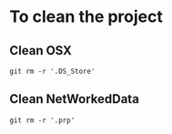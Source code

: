 # To clean the project

## Clean OSX
```
git rm -r '.DS_Store'
```
## Clean NetWorkedData
```
git rm -r '.prp'
```